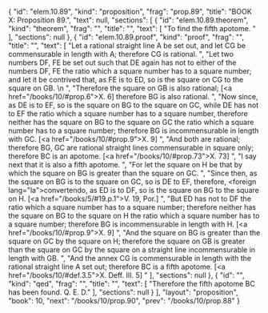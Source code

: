 {
  "id": "elem.10.89",
  "kind": "proposition",
  "frag": "prop.89",
  "title": "BOOK X: Proposition 89.",
  "text": null,
  "sections": [
    {
      "id": "elem.10.89.theorem",
      "kind": "theorem",
      "frag": "",
      "title": "",
      "text": [
        "To find the fifth apotome. "
      ],
      "sections": null
    },
    {
      "id": "elem.10.89.proof",
      "kind": "proof",
      "frag": "",
      "title": "",
      "text": [
        "Let a rational straight line A be set out, and let CG be commensurable in length with A; therefore CG is rational. ",
        "Let two numbers DF, FE be set out such that DE again has not to either of the numbers DF, FE the ratio which a square number has to a square number; and let it be contrived that, as FE is to ED, so is the square on CG to the square on GB. \n      ",
        "Therefore the square on GB is also rational; [<a href=\"/books/10/#prop.6\">X. 6</a>] therefore BG is also rational. ",
        "Now since, as DE is to EF, so is the square on BG to the square on GC, while DE has not to EF the ratio which a square number has to a square number, therefore neither has the square on BG to the square on GC the ratio which a square number has to a square number; therefore BG is incommensurable in length with GC. [<a href=\"/books/10/#prop.9\">X. 9</a>] ",
        "And both are rational; therefore BG, GC are rational straight lines commensurable in square only; therefore BC is an apotome. [<a href=\"/books/10/#prop.73\">X. 73</a>] ",
        "I say next that it is also a fifth apotome. ",
        "For let the square on H be that by which the square on BG is greater than the square on GC. ",
        "Since then, as the square on BG is to the square on GC, so is DE to EF, therefore, <foreign lang=\"la\">convertendo</foreign>, as ED is to DF, so is the square on BG to the square on H. [<a href=\"/books/5/#19.p.1\">V. 19, Por.</a>] ",
        "But ED has not to DF the ratio which a square number has to a square number; therefore neither has the square on BG to the square on H the ratio which a square number has to a square number; therefore BG is incommensurable in length with H. [<a href=\"/books/10/#prop.9\">X. 9</a>] ",
        "And the square on BG is greater than the square on GC by the square on H; therefore the square on GB is greater than the square on GC by the square on a straight line incommensurable in length with GB. ",
        "And the annex CG is commensurable in length with the rational straight line A set out; therefore BC is a fifth apotome. [<a href=\"/books/10/#def.3.5\">X. Deff. III. 5</a>] "
      ],
      "sections": null
    },
    {
      "id": "",
      "kind": "qed",
      "frag": "",
      "title": "",
      "text": [
        "Therefore the fifth apotome BC has been found. Q. E. D."
      ],
      "sections": null
    }
  ],
  "layout": "proposition",
  "book": 10,
  "next": "/books/10/prop.90",
  "prev": "/books/10/prop.88"
}
